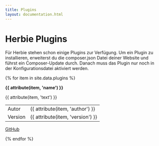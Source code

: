 ```yaml
---
title: Plugins
layout: documentation.html
---
```


# Herbie Plugins

Für Herbie stehen schon einige Plugins zur Verfügung. Um ein Plugin zu installieren, erweiterst du die composer.json Datei
deiner Website und führst ein Composer-Update durch. Danach muss das Plugin nur noch in der Konfigurationsdatei aktiviert werden.

{% for item in site.data.plugins %}
<div class="plugin">
    <p><strong>{{ attribute(item, 'name') }}</strong></p>
    <p>{{ attribute(item, 'text') }}</p>
    <table>
        <tr>
            <td>Autor</td>
            <td>{{ attribute(item, 'author') }}</td>
        </tr>
        <tr>
            <td>Version</td>
            <td>{{ attribute(item, 'version') }}</td>
        </tr>
    </table>
    <p class="links">
        <!--a class="pure-button button-small" target="_top" href="#"><i class="fa fa-download"></i> Download</a-->
        <a class="pure-button button-small" target="_blank" href="https://github.com/getherbie/plugin-{{ item.id }}"><i class="fa fa-github"></i> GitHub</a>
    </p>
</div>
{% endfor %}
